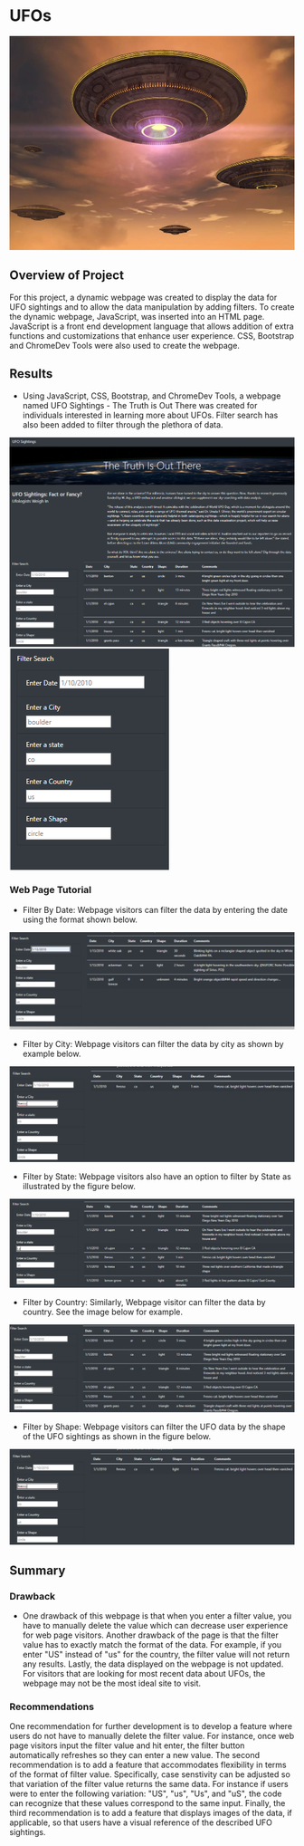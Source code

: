 # UFOs
![UFO Snapshot](https://github.com/kntln/UFOs/blob/main/figures/UFO.png)

## Overview of Project
For this project, a dynamic webpage was created to display the data for UFO sightings and to allow the data manipulation by adding filters. To create the dynamic webpage, JavaScript, was inserted into an HTML page. JavaScript is a front end development language that allows addition of extra functions and customizations that enhance user experience. CSS, Bootstrap and ChromeDev Tools were also used to create the webpage.

## Results
 - Using JavaScript, CSS, Bootstrap, and ChromeDev Tools, a webpage named UFO Sightings - The Truth is Out There was created for individuals interested in learning more about UFOs. Filter search has also been added to filter through the plethora of data.

![Full Webpage](https://github.com/kntln/UFOs/blob/main/figures/full_webpage.png)
![Filter Search](https://github.com/kntln/UFOs/blob/main/figures/filter_search.png)

### Web Page Tutorial
- Filter By Date: Webpage visitors can filter the data by entering the date using the format shown below. 

![Filter by Date](https://github.com/kntln/UFOs/blob/main/figures/filer_by_date.png)

- Filter by City: Webpage visitors can filter the data by city as shown by example below.

![Filter by City](https://github.com/kntln/UFOs/blob/main/figures/filter_by_city.png)

- Filter by State: Webpage visitors also have an option to filter by State as illustrated by the figure below.

![Filter by State](https://github.com/kntln/UFOs/blob/main/figures/filter_by_state.png)

- Filter by Country: Similarly, Webpage visitor can filter the data by country. See the image below for example. 

![Filter by Country](https://github.com/kntln/UFOs/blob/main/figures/filter_by_country.png)

- Filter by Shape: Webpage visitors can filter the UFO data by the shape of the UFO sightings as shown in the figure below.

![Filter by Shape](https://github.com/kntln/UFOs/blob/main/figures/filter_by_city.png)


## Summary
### Drawback
- One drawback of this webpage is that when you enter a filter value, you have to manually delete the value which can decrease user experience for web page visitors. Another drawback of the page is that the filter value has to exactly match the format of the data. For example, if you enter "US" instead of "us" for the country, the filter value will not return any results. Lastly, the data displayed on the webpage is not updated. For visitors that are looking for most recent data about UFOs, the webpage may not be the most ideal site to visit. 

### Recommendations
One recommendation for further development is to develop a feature where users do not have to manually delete the filter value. For instance, once web page visitors input the filter value and hit enter, the filter button automatically refreshes so they can enter a new value. The second recommendation is to add a feature that accommodates flexibility in terms of the format of filter value. Specifically, case senstivity can be adjusted so that variation of the filter value returns the same data. For instance if users were to enter the following variation: "US", "us", "Us", and "uS", the code can recognize that these values correspond to the same input. 
Finally, the third recommendation is to add a feature that displays images of the data, if applicable, so that users have a visual reference of the described UFO sightings. 
